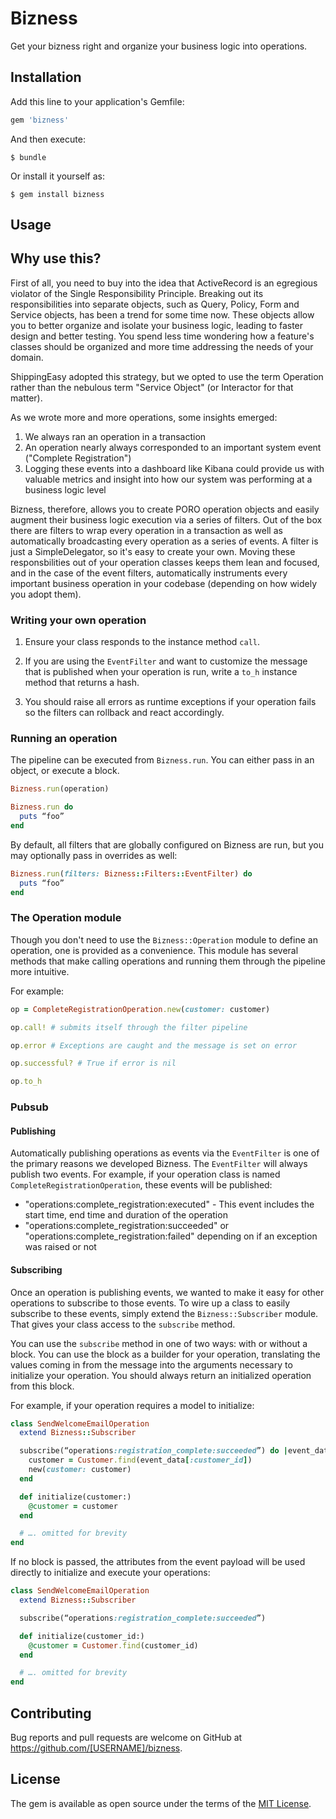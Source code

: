 # Bizness

Get your bizness right and organize your business logic into operations.

## Installation

Add this line to your application's Gemfile:

```ruby
gem 'bizness'
```

And then execute:

    $ bundle

Or install it yourself as:

    $ gem install bizness

## Usage

## Why use this?

First of all, you need to buy into the idea that ActiveRecord is an egregious violator of the Single Responsibility Principle.
Breaking out its responsibilities into separate objects, such as Query, Policy, Form and Service objects, has been a trend for some time now. These objects allow you to better organize and isolate your business logic, leading to faster design and better testing. You spend less time wondering how a feature's classes should be organized and more time addressing the needs of your domain.

ShippingEasy adopted this strategy, but we opted to use the term Operation rather than the nebulous term "Service Object" (or Interactor for that matter).

As we wrote more and more operations, some insights emerged:

  1. We always ran an operation in a transaction
  2. An operation nearly always corresponded to an important system event ("Complete Registration")
  3. Logging these events into a dashboard like Kibana could provide us with valuable metrics and insight into how our system was performing at a business logic level

Bizness, therefore, allows you to create PORO operation objects and easily augment their business logic execution via a series of filters. Out of the box there are filters to wrap every operation in a transaction as well as automatically broadcasting every operation as a series of events.
 A filter is just a SimpleDelegator, so it's easy to create your own. Moving these responsbilities out of your operation classes keeps them lean and focused, and in the case of the event filters, automatically instruments every important business operation in your codebase (depending on how widely you adopt them).

### Writing your own operation

1. Ensure your class responds to the instance method `call`.

2. If you are using the `EventFilter` and want to customize the message that is published when your operation is run, write a `to_h` instance method that returns a hash.

3. You should raise all errors as runtime exceptions if your operation fails so the filters can rollback and react accordingly.

### Running an operation

The pipeline can be executed from `Bizness.run`. You can either pass in an object, or execute a block.

```ruby
Bizness.run(operation)
```

```ruby
Bizness.run do
  puts “foo”
end
```

By default, all filters that are globally configured on Bizness are run, but you may optionally pass in overrides as well:

```ruby
Bizness.run(filters: Bizness::Filters::EventFilter) do
  puts “foo”
end
```

### The Operation module

Though you don't need to use the `Bizness::Operation` module to define an operation, one is provided as a convenience. This module has several methods that make calling operations and running them through the pipeline more intuitive.

For example:

```ruby
op = CompleteRegistrationOperation.new(customer: customer)

op.call! # submits itself through the filter pipeline

op.error # Exceptions are caught and the message is set on error

op.successful? # True if error is nil

op.to_h
```

### Pubsub

#### Publishing

Automatically publishing operations as events via the `EventFilter` is one of the primary reasons we developed Bizness. The `EventFilter` will always publish two events. For example, if your operation class is named `CompleteRegistrationOperation`, these events will be published:

  * "operations:complete_registration:executed" - This event includes the start time, end time and duration of the operation
  * "operations:complete_registration:succeeded" or "operations:complete_registration:failed" depending on if an exception was raised or not

#### Subscribing

Once an operation is publishing events, we wanted to make it easy for other operations to subscribe to those events. To wire up a class to easily subscribe to these events, simply extend the `Bizness::Subscriber` module. That gives your class access to the `subscribe` method.

You can use the `subscribe` method in one of two ways: with or without a block. You can use the block as a builder for your operation, translating the values coming in from the message into the arguments necessary to initialize your operation. You should always return an initialized operation from this block.

For example, if your operation requires a model to initialize:

```ruby
class SendWelcomeEmailOperation
  extend Bizness::Subscriber

  subscribe(“operations:registration_complete:succeeded”) do |event_data|
    customer = Customer.find(event_data[:customer_id])
    new(customer: customer)
  end

  def initialize(customer:)
    @customer = customer
  end

  # …. omitted for brevity
end
```

If no block is passed, the attributes from the event payload will be used directly to initialize and execute your operations:

```ruby
class SendWelcomeEmailOperation
  extend Bizness::Subscriber

  subscribe(“operations:registration_complete:succeeded”)

  def initialize(customer_id:)
    @customer = Customer.find(customer_id)
  end

  # …. omitted for brevity
end
```

## Contributing

Bug reports and pull requests are welcome on GitHub at https://github.com/[USERNAME]/bizness.


## License

The gem is available as open source under the terms of the [MIT License](http://opensource.org/licenses/MIT).


